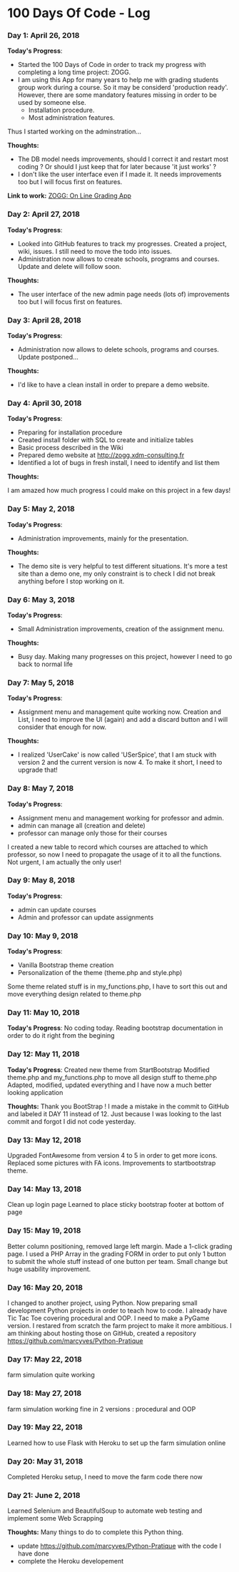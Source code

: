 # 100 Days Of Code - Log

### Day 1: April 26, 2018

**Today's Progress**: 

- Started the 100 Days of Code in order to track my progress with completing a long time project: ZOGG.
- I am using this App for many years to help me with grading students group work during a course. So it may be considerd 'production ready'. However, there are some mandatory features missing in order to be used by someone else.
    - Installation procedure.
    - Most administration features.

Thus I started working on the adminstration...

**Thoughts:**

- The DB model needs improvements, should I correct it and restart most coding ? Or should I just keep that for later because 'it just works' ?
- I don't like the user interface even if I made it. It needs improvements too but I will focus first on features.

**Link to work:** [ZOGG: On Line Grading App](https://github.com/marcyves/ZOGG)

### Day 2: April 27, 2018

**Today's Progress**: 

- Looked into GitHub features to track my progresses. Created a project, wiki, issues. I still need to move the todo into issues.
- Administration now allows to create schools, programs and courses. Update and delete will follow soon.

**Thoughts:**

- The user interface of the new admin page needs (lots of) improvements too but I will focus first on features.

### Day 3: April 28, 2018

**Today's Progress**: 

- Administration now allows to delete schools, programs and courses. Update postponed... 

**Thoughts:**

- I'd like to have a clean install in order to prepare a demo website.

### Day 4: April 30, 2018

**Today's Progress**: 

- Preparing for installation procedure
- Created install folder with SQL to create and initialize tables
- Basic process described in the Wiki
- Prepared demo website at http://zogg.xdm-consulting.fr 
- Identified a lot of bugs in fresh install, I need to identify and list them

**Thoughts:**

I am amazed how much progress I could make on this project in a few days!

### Day 5: May 2, 2018

**Today's Progress**: 

- Administration improvements, mainly for the presentation. 

**Thoughts:**

- The demo site is very helpful to test different situations. It's more a test site than a demo one, my only constraint is to check I did not break anything before I stop working on it.

### Day 6: May 3, 2018

**Today's Progress**: 

- Small Administration improvements, creation of the assignment menu. 

**Thoughts:**

- Busy day. Making many progresses on this project, however I need to go back to normal life

### Day 7: May 5, 2018

**Today's Progress**: 

- Assignment menu and management quite working now. Creation and List, I need to improve the UI (again) and add a discard button and I will consider that enough for now.

**Thoughts:**
- I realized 'UserCake' is now called 'USerSpice', that I am stuck with version 2 and the current version is now 4. To make it short, I need to upgrade that!

### Day 8: May 7, 2018

**Today's Progress**: 

- Assignment menu and management working for professor and admin.
- admin can manage all (creation and delete)
- professor can manage only those for their courses

I created a new table to record which courses are attached to which professor, so now I need to propagate the usage of it to all the functions. Not urgent, I am actually the only user!

### Day 9: May 8, 2018

**Today's Progress**: 

- admin can update courses
- Admin and professor can update assignments

### Day 10: May 9, 2018

**Today's Progress**: 

- Vanilla Bootstrap theme creation
- Personalization of the theme (theme.php and style.php)

Some theme related stuff is in my_functions.php, I have to sort this out and move everything design related to theme.php

### Day 11: May 10, 2018

**Today's Progress**: 
No coding today. Reading bootstrap documentation in order to do it right from the begining

### Day 12: May 11, 2018

**Today's Progress**: 
Created new theme from StartBootstrap 
Modified theme.php and my_functions.php to move all design stuff to theme.php
Adapted, modified, updated everything and I have now a much better looking application

**Thoughts:**
Thank you BootStrap !
I made a mistake in the commit to GitHub and labeled it DAY 11 instead of 12. Just because I was looking to the last commit and forgot I did not code yesterday.

### Day 13: May 12, 2018
Upgraded FontAwesome from version 4 to 5 in order to get more icons.
Replaced some pictures with FA icons.
Improvements to startbootstrap theme.

### Day 14: May 13, 2018
Clean up login page
Learned to place sticky bootstrap footer at bottom of page

### Day 15: May 19, 2018
Better column positioning, removed large left margin.
Made a 1-click grading page. I used a PHP Array in the grading FORM in order to put only 1 button to submit the whole stuff instead of one button per team. Small change but huge usability improvement.

### Day 16: May 20, 2018
I changed to another project, using Python.
Now preparing small development Python projects in order to teach how to code.
I already have Tic Tac Toe covering procedural and OOP. I need to make a PyGame version.
I restared from scratch the farm project to make it more ambitious.
I am thinking about hosting those on GitHub, created a repository https://github.com/marcyves/Python-Pratique

### Day 17: May 22, 2018
farm simulation quite working

### Day 18: May 27, 2018
farm simulation working fine in 2 versions : procedural and OOP

### Day 19: May 22, 2018
Learned how to use Flask with Heroku to set up the farm simulation online

### Day 20: May 31, 2018
Completed Heroku setup, I need to move the farm code there now

### Day 21: June 2, 2018
Learned Selenium and BeautifulSoup to automate web testing and implement some Web Scrapping

**Thoughts:**
Many things to do to complete this Python thing.
 - update https://github.com/marcyves/Python-Pratique with the code I have done
 - complete the Heroku developement

